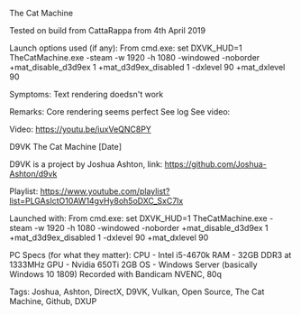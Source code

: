 The Cat Machine

Tested on build from CattaRappa from 4th April 2019

Launch options used (if any):
From cmd.exe:
set DXVK_HUD=1
TheCatMachine.exe -steam -w 1920 -h 1080 -windowed -noborder +mat_disable_d3d9ex 1 +mat_d3d9ex_disabled 1 -dxlevel 90 +mat_dxlevel 90

Symptoms:
Text rendering doedsn't work

Remarks:
Core rendering seems perfect
See log
See video:

Video:
https://youtu.be/iuxVeQNC8PY

D9VK The Cat Machine [Date]

D9VK is a project by Joshua Ashton, link:
https://github.com/Joshua-Ashton/d9vk

Playlist:
https://www.youtube.com/playlist?list=PLGAsIctO10AW14gvHy8oh5oDXC_SxC7lx

Launched with:
From cmd.exe:
set DXVK_HUD=1
TheCatMachine.exe -steam -w 1920 -h 1080 -windowed -noborder +mat_disable_d3d9ex 1 +mat_d3d9ex_disabled 1 -dxlevel 90 +mat_dxlevel 90

PC Specs (for what they matter):
CPU - Intel i5-4670k
RAM - 32GB DDR3 at 1333MHz
GPU - Nvidia 650Ti 2GB
OS - Windows Server (basically Windows 10 1809)
Recorded with Bandicam NVENC, 80q

Tags:
Joshua, Ashton, DirectX, D9VK, Vulkan, Open Source, The Cat Machine, Github, DXUP
